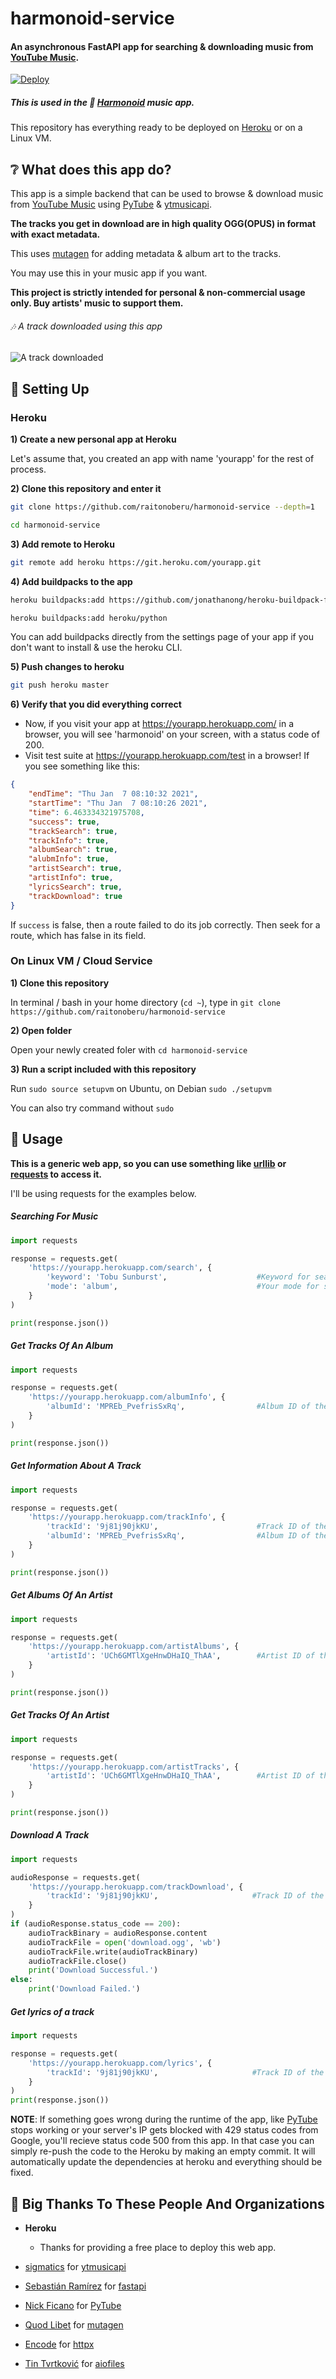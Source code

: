 # harmonoid-service

#### An asynchronous FastAPI app for searching & downloading music from [YouTube Music](https://music.youtube.com).

[![Deploy](https://www.herokucdn.com/deploy/button.svg)](https://heroku.com/deploy)

##### This is used in the 🎵 [Harmonoid](https://github.com/alexmercerind/harmonoid) music app.

This repository has everything ready to be deployed on [Heroku](https://heroku.com) or on a Linux VM.

## ❔ What does this app do?

This app is a simple backend that can be used to browse & download music from [YouTube Music](https://music.youtube.com) using [PyTube](https://github.com/nficano/pytube) & [ytmusicapi](https://github.com/sigma67/ytmusicapi).

**The tracks you get in download are in high quality OGG(OPUS) in format with exact metadata.**

This uses [mutagen](https://github.com/quodlibet/mutagen) for adding metadata & album art to the tracks.

You may use this in your music app if you want.

**This project is strictly intended for personal & non-commercial usage only. Buy artists' music to support them.**

###### 🎶 A track downloaded using this app

![A track downloaded](/downloaded_track.PNG)

## 🔧 Setting Up

### Heroku

**1) Create a new personal app at Heroku**

Let's assume that, you created an app with name 'yourapp' for the rest of process.

**2) Clone this repository and enter it**

```bash
git clone https://github.com/raitonoberu/harmonoid-service --depth=1

cd harmonoid-service
```

**3) Add remote to Heroku**

```bash
git remote add heroku https://git.heroku.com/yourapp.git
```

**4) Add buildpacks to the app**

```bash
heroku buildpacks:add https://github.com/jonathanong/heroku-buildpack-ffmpeg-latest.git

heroku buildpacks:add heroku/python
```

You can add buildpacks directly from the settings page of your app if you don't want to install & use the heroku CLI.

**5) Push changes to heroku**

```bash
git push heroku master
```

**6) Verify that you did everything correct**

- Now, if you visit your app at https://yourapp.herokuapp.com/ in a browser, you will see 'harmonoid' on your screen, with a status code of 200.
- Visit test suite at https://yourapp.herokuapp.com/test in a browser! If you see something like this:
```json
{
    "endTime": "Thu Jan  7 08:10:32 2021",
    "startTime": "Thu Jan  7 08:10:26 2021",
    "time": 6.463334321975708,
    "success": true,
    "trackSearch": true,
    "trackInfo": true,
    "albumSearch": true,
    "alubmInfo": true,
    "artistSearch": true,
    "artistInfo": true,
    "lyricsSearch": true,
    "trackDownload": true
}
```
If ```success``` is false, then a route failed to do its job correctly. Then seek for a route, which has false in its field.

### On Linux VM / Cloud Service

**1) Clone this repository**

In terminal / bash in your home directory (```cd ~```), type in ```git clone https://github.com/raitonoberu/harmonoid-service```

**2) Open folder**

Open your newly created foler with ```cd harmonoid-service```

**3) Run a script included with this repository**

Run ```sudo source setupvm``` on Ubuntu, on Debian ```sudo ./setupvm```

You can also try command without ```sudo```

## 📐 Usage

**This is a generic web app, so you can use something like [urllib](https://docs.python.org/3/library/urllib.html) or [requests](https://github.com/psf/requests) to access it.**

I'll be using requests for the examples below.

##### Searching For Music

```python
import requests

response = requests.get(
    'https://yourapp.herokuapp.com/search', {
        'keyword': 'Tobu Sunburst',                    #Keyword for searching
        'mode': 'album',                               #Your mode for searching. Valid modes are 'album', 'track', & 'artist'
    }
)

print(response.json())
```

##### Get Tracks Of An Album

```python
import requests

response = requests.get(
    'https://yourapp.herokuapp.com/albumInfo', {
        'albumId': 'MPREb_PvefrisSxRq',                #Album ID of the track
    }
)

print(response.json())
```

##### Get Information About A Track

```python
import requests

response = requests.get(
    'https://yourapp.herokuapp.com/trackInfo', {
        'trackId': '9j81j90jkKU',                      #Track ID of the track
        'albumId': 'MPREb_PvefrisSxRq',                #Album ID of the track
    }
)

print(response.json())
```

##### Get Albums Of An Artist

```python
import requests

response = requests.get(
    'https://yourapp.herokuapp.com/artistAlbums', {
        'artistId': 'UCh6GMTlXgeHnwDHaIQ_ThAA',        #Artist ID of the artist
    }
)

print(response.json())
```

##### Get Tracks Of An Artist

```python
import requests

response = requests.get(
    'https://yourapp.herokuapp.com/artistTracks', {
        'artistId': 'UCh6GMTlXgeHnwDHaIQ_ThAA',        #Artist ID of the artist
    }
)

print(response.json())
```

##### Download A Track

```python
import requests

audioResponse = requests.get(
    'https://yourapp.herokuapp.com/trackDownload', {
        'trackId': '9j81j90jkKU',                     #Track ID of the track
    }
)
if (audioResponse.status_code == 200):
    audioTrackBinary = audioResponse.content
    audioTrackFile = open('download.ogg', 'wb')
    audioTrackFile.write(audioTrackBinary)
    audioTrackFile.close()
    print('Download Successful.')
else:
    print('Download Failed.')
```

##### Get lyrics of a track

```python
import requests

response = requests.get(
    'https://yourapp.herokuapp.com/lyrics', {
        'trackId': '9j81j90jkKU',                     #Track ID of the track
    }
)
print(response.json())
```

**NOTE**: If something goes wrong during the runtime of the app, like [PyTube](https://github.com/nficano/pytube) stops working or your server's IP gets blocked with 429 status codes from Google, you'll recieve status code 500 from this app.
In that case you can simply re-push the code to the Heroku by making an empty commit. It will automatically update the dependencies at heroku and everything should be fixed.

## 💌 Big Thanks To These People And Organizations

- **Heroku**

  - Thanks for providing a free place to deploy this web app.

- [sigmatics](https://github.com/sigma67) for [ytmusicapi](https://github.com/sigma67/ytmusicapi)
- [Sebastián Ramírez](https://github.com/tiangolo) for [fastapi](https://github.com/tiangolo/fastapi)
- [Nick Ficano](https://github.com/nficano) for [PyTube](https://github.com/nficano/pytube)
- [Quod Libet](https://github.com/quodlibet) for [mutagen](https://github.com/quodlibet/mutagen)
- [Encode](https://github.com/encode) for [httpx](https://github.com/encode/httpx)
- [Tin Tvrtković](https://github.com/Tinche) for [aiofiles](https://github.com/Tinche/aiofiles)
